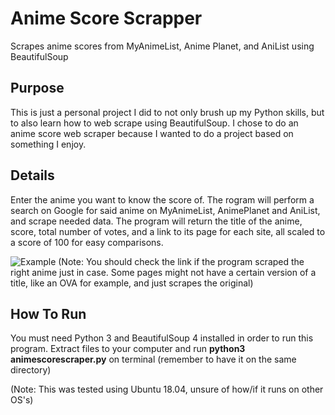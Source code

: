 # Anime Score Scrapper
Scrapes anime scores from MyAnimeList, Anime Planet, and AniList using BeautifulSoup

## Purpose
This is just a personal project I did to not only brush up my Python skills, but to also learn how to web scrape using BeautifulSoup. I chose to do an anime score web scraper because I wanted to do a project based on something I enjoy.

## Details
Enter the anime you want to know the score of. The rogram will perform a search on Google for said anime on MyAnimeList, AnimePlanet and AniList, and scrape needed data. The program will return the title of the anime, score, total number of votes, and a link to its page for each site, all scaled to a score of 100 for easy comparisons.

![Example](https://github.com/rickyricky787/AnimeScoreScrapper/blob/master/example1.png)
(Note: You should check the link if the program scraped the right anime just in case. Some pages might not have a certain version of a title, like an OVA for example, and just scrapes the original)

## How To Run
You must need Python 3 and BeautifulSoup 4 installed in order to run this program.
Extract files to your computer and run **python3 animescorescraper.py** on terminal (remember to have it on the same directory)

(Note: This was tested using Ubuntu 18.04, unsure of how/if it runs on other OS's)
